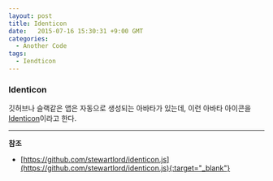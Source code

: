 ```yaml
---
layout: post
title: Identicon
date:   2015-07-16 15:30:31 +9:00 GMT
categories: 
  - Another Code
tags: 
  - Iendticon
---
```


### Identicon

깃허브나 슬랙같은 앱은 자동으로 생성되는 아바타가 있는데, 이런 아바타 아이콘을 [Identicon](https://en.wikipedia.org/wiki/Identicon)이라고 한다.

---
**참조**

* [https://github.com/stewartlord/identicon.js](https://github.com/stewartlord/identicon.js){:target="_blank"}